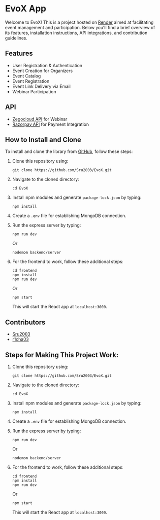 # EvoX App

Welcome to EvoX! This is a project hosted on [Render](https://evox-app.onrender.com) aimed at facilitating event management and participation. Below you'll find a brief overview of its features, installation instructions, API integrations, and contribution guidelines.

## Features

- User Registration & Authentication
- Event Creation for Organizers
- Event Catalog
- Event Registration
- Event Link Delivery via Email
- Webinar Participation

## API

- [Zegocloud API](https://zegocloud.com) for Webinar
- [Razorpay API](https://razorpay.com) for Payment Integration

## How to Install and Clone

To install and clone the library from [GitHub](https://github.com/Sru2003/EvoX), follow these steps:

1. Clone this repository using:
    ```
    git clone https://github.com/Sru2003/EvoX.git
    ```

2. Navigate to the cloned directory:
    ```
    cd EvoX
    ```

3. Install npm modules and generate `package-lock.json` by typing:
    ```
    npm install
    ```

4. Create a `.env` file for establishing MongoDB connection.

5. Run the express server by typing:
    ```
    npm run dev
    ```
   Or
    ```
    nodemon backend/server
    ```

6. For the frontend to work, follow these additional steps:
    ```
    cd frontend
    npm install
    npm run dev
    ```
   Or
    ```
    npm start
    ```
   This will start the React app at `localhost:3000`.

## Contributors

- [Sru2003](https://github.com/Sru2003)
- [r1cha03]((https://github.com/r1cha03))

## Steps for Making This Project Work:

1. Clone this repository using:
    ```
    git clone https://github.com/Sru2003/EvoX.git
    ```

2. Navigate to the cloned directory:
    ```
    cd EvoX
    ```

3. Install npm modules and generate `package-lock.json` by typing:
    ```
    npm install
    ```

4. Create a `.env` file for establishing MongoDB connection.

5. Run the express server by typing:
    ```
    npm run dev
    ```
   Or
    ```
    nodemon backend/server
    ```

6. For the frontend to work, follow these additional steps:
    ```
    cd frontend
    npm install
    npm run dev
    ```
   Or
    ```
    npm start
    ```
   This will start the React app at `localhost:3000`.
